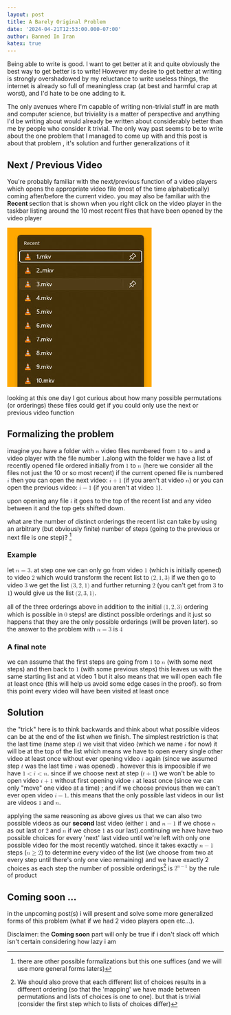 ```yaml
---
layout: post
title: A Barely Original Problem
date: '2024-04-21T12:53:00.000-07:00'
author: Banned In Iran
katex: true
---
```



<p style="text-align: left;">Being able to write is good. I want to get better at it and quite obviously the best way to get better is to write! However my desire to get better at writing is strongly overshadowed by my reluctance to write useless things, the internet is already so full of meaningless crap (at best and harmful crap at worst), and I'd hate to be one adding to it.</p><p style="text-align: left;">The only avenues where I'm capable of writing non-trivial stuff in are math and computer science, but triviality is a matter of perspective and anything I'd be writing about would already be written about considerably better than me by people who consider it trivial. The only way past seems to be to write about the one problem that I managed to come up with and this post is about that problem , it's solution and further generalizations of it</p><h2 style="text-align: left;">Next / Previous Video</h2><p style="text-align: left;">You're probably familiar with the next/previous function of a video players which opens the appropriate video file (most of the time alphabetically) coming after/before the current video. you may also be familiar with the <b>Recent </b>section that is shown when you right click on the video player in the taskbar listing around the 10 most recent files that have been opened by the video player
</p> 


![example of some recent files](/assets/img/Recent.jpg)


looking at this one day I got curious about how many possible permutations (or orderings) these files could get if you could only use the next or previous video function

## Formalizing the problem
imagine you have a folder with  <span class="katex"><math><semantics><mrow><mi>n</mi></mrow></semantics></math></span> video files numbered from <span class="katex"><math><semantics><mrow><mn>1</mn></mrow></semantics></math></span> to <span class="katex"><math><semantics><mrow><mi>n</mi></mrow></semantics></math></span>
and a video player with the file number <span class="katex"><math><semantics><mrow><mn>1</mn></mrow></semantics></math></span>.along with the folder we have a list of recently opened file ordered initially from <span class="katex"><math><semantics><mrow><mn>1</mn></mrow></semantics></math></span> to <span class="katex"><math><semantics><mrow><mi>n</mi></mrow></semantics></math></span> (here we consider all the files not just the 10 or so most recent) if the current opened file is numbered <span class="katex"><math><semantics><mrow><mi>i</mi></mrow></semantics></math></span> then you can open the next video: <span class="katex"><math><semantics><mrow><mi>i</mi><mo>+</mo><mn>1</mn></mrow></semantics></math></span> (if you aren't at video <span class="katex"><math><semantics><mrow><mi>n</mi></mrow></semantics></math></span>) or you can open the previous video: <span class="katex"><math><semantics><mrow><mi>i</mi><mo>−</mo><mn>1</mn></mrow></semantics></math></span> (if you aren't at video <span class="katex"><math><semantics><mrow><mn>1</mn></mrow></semantics></math></span>).

upon opening any file <span class="katex"><math><semantics><mrow><mi>i</mi></mrow></semantics></math></span> it goes to the top of the recent list and any video between it and the top gets shifted down. 

what are the number of distinct orderings the recent list can take by using an arbitrary (but obviously finite) number of steps (going to the previous or next file is one step)? [^1]

### Example
let <span class="katex"><math><semantics><mrow><mi>n</mi><mo>=</mo><mn>3</mn></mrow></semantics></math></span>. at step one we can only go from video <span class="katex"><math><semantics><mrow><mn>1</mn></mrow></semantics></math></span> (which is initially opened) to video <span class="katex"><math><semantics><mrow><mn>2</mn></mrow></semantics></math></span>  which would transform the recent list to <span class="katex"><math><semantics><mrow><mo stretchy="false">(</mo><mn>2</mn><mo separator="true">,</mo><mn>1</mn><mo separator="true">,</mo><mn>3</mn><mo stretchy="false">)</mo></mrow></semantics></math></span>
if we then go to video <span class="katex"><math><semantics><mrow><mn>3</mn></mrow></semantics></math></span> we get the list <span class="katex"><math><semantics><mrow><mo stretchy="false">(</mo><mn>3</mn><mo separator="true">,</mo><mn>2</mn><mo separator="true">,</mo><mn>1</mn><mo stretchy="false">)</mo></mrow></semantics></math></span> and further returning <span class="katex"><math><semantics><mrow><mn>2</mn></mrow></semantics></math></span> (you can't get from <span class="katex"><math><semantics><mrow><mn>3</mn></mrow></semantics></math></span> to <span class="katex"><math><semantics><mrow><mn>1</mn></mrow></semantics></math></span>) would give us the list <span class="katex"><math><semantics><mrow><mo stretchy="false">(</mo><mn>2</mn><mo separator="true">,</mo><mn>3</mn><mo separator="true">,</mo><mn>1</mn><mo stretchy="false">)</mo></mrow></semantics></math></span>.

all of the three orderings above in addition to the initial <span class="katex"><math><semantics><mrow><mo stretchy="false">(</mo><mn>1</mn><mo separator="true">,</mo><mn>2</mn><mo separator="true">,</mo><mn>3</mn><mo stretchy="false">)</mo></mrow></semantics></math></span> ordering which is possible in <span class="katex"><math><semantics><mrow><mn>0</mn></mrow></semantics></math></span> steps! are distinct possible orderings and it just so happens that they are the only possible orderings (will be proven later). so the answer to the problem with <span class="katex"><math><semantics><mrow><mi>n</mi><mo>=</mo><mn>3</mn></mrow></semantics></math></span> is <span class="katex"><math><semantics><mrow><mn>4</mn></mrow></semantics></math></span>


### A final note
we can assume that the first steps are going from <span class="katex"><math><mrow><mn>1</mn></mrow></math></span> to <span class="katex"><math><mrow><mi>n</mi></mrow></math></span>  (with some next steps) and then back to <span class="katex"><math><mrow><mn>1</mn></mrow></math></span> (with some previous steps) this leaves us with the same starting list and at video 1 but it also means that we will open each file at least once (this will help us avoid some edge cases in the proof). so from this point every video will have been visited at least once

## Solution
the "trick" here is to think backwards and think about what possible videos can be at the end of the list when we finish. The simplest restriction is that the last time (name step <span class="katex"><math><mrow><mi>t</mi></mrow></math></span>) we  visit that video (which we name <span class="katex"><math><mrow><mi>i</mi></mrow></math></span> for now) it will be at the top of the list which means we have to open every single other video at least once without ever opening video <span class="katex"><math><mrow><mi>i</mi></mrow></math></span> again (since we assumed step <span class="katex"><math><mrow><mi>t</mi></mrow></math></span> was the last time <span class="katex"><math><mrow><mi>i</mi></mrow></math></span> was opened) . however this is impoosible if we have 
<span class="katex"><math><mrow><mn>1</mn><mo>&lt;</mo><mi>i</mi><mo>&lt;</mo><mi>n</mi></mrow></math></span>. since if we choose next at step (<span class="katex"><math><mrow><mi>t</mi><mo>+</mo><mn>1</mn></mrow></math></span>) we won't be able to open video <span class="katex"><math><mrow><mi>i</mi><mo>+</mo><mn>1</mn></mrow></math></span> without first opening vidoe <span class="katex"><math><mrow><mi>i</mi></mrow></math></span> at least once (since we can only "move"  one video at a time) ; and if we choose previous then we can't ever open video <span class="katex"><math><mrow><mi>i</mi><mo>−</mo><mn>1</mn></mrow></math></span>. this means that the only possible last videos in our list are videos <span class="katex"><math><mrow><mn>1</mn></mrow></math></span> and <span class="katex"><math><mrow><mi>n</mi></mrow></math></span>.

applying the same reasoning as above gives us that we can also two possible videos as our __second__ last video (either <span class="katex"><math><mrow><mn>1</mn></mrow></math></span> and <span class="katex"><math><mrow><mi>n</mi><mo>−</mo><mn>1</mn></mrow></math></span> if we chose <span class="katex"><math><mrow><mi>n</mi></mrow></math></span> as out last or <span class="katex"><math><mrow><mn>2</mn></mrow></math></span> and <span class="katex"><math><mrow><mi>n</mi></mrow></math></span> if we chose <span class="katex"><math><mrow><mn>1</mn></mrow></math></span> as our last).continuing we have have two possible choices for every 'next' last video until we're left with only one possible video for the most recently watched. since it takes exactly <span class="katex"><math><mrow><mi>n</mi><mo>−</mo><mn>1</mn></mrow></math></span> steps (<span class="katex"><math><mrow><mi>n</mi><mo>≥</mo><mn>2</mn></mrow></math></span>) to determine every video of the list (we choose from two at every step until there's only one vieo remaining) and we have exactly 2 choices as each step the number of possible orderings[^2] is <span class="katex"><math><mrow><msup><mn>2</mn><mrow><mi>n</mi><mo>−</mo><mn>1</mn></mrow></msup></mrow></math></span> by the rule of product 

## Coming soon ...
in the unpcoming post(s) i will present and solve some more generalized forms of this problem (what if we had 2 video players open etc...).

Disclaimer: the __Coming soon__ part will only be true if i don't slack off which isn't certain considering how lazy i am


[^1]: there are other possible formalizations but this one suffices (and we will use more general forms laters)
[^2]: We should also prove that each different list of choices results in a different ordering (so that the 'mapping' we have made between permutations and lists of choices is one to one). but that is trivial (consider the first step which to lists of choices differ)
